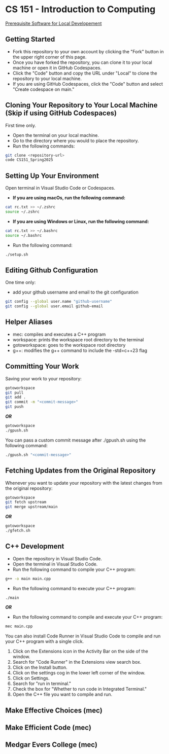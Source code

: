 # **CS 151 - Introduction to Computing**


[Prerequisite Software for Local Developement](compiler.md)

## Getting Started
- Fork this repository to your own account by clicking the "Fork" button in the upper right corner of this page.
- Once you have forked the repository, you can clone it to your local machine or open it in GitHub Codespaces.
- Click the "Code" button and copy the URL under "Local" to clone the repository to your local machine.
- If you are using GitHub Codespaces, click the "Code" button and select "Create codespace on main."

## Cloning Your Repository to Your Local Machine (Skip if using GitHub Codespaces)
First time only.
- Open the terminal on your local machine.
- Go to the directory where you would to place the repository.
- Run the following commands:
```sh
git clone <repository-url>
code CS151_Spring2025
```

## Setting Up Your Environment
Open terminal in Visual Studio Code or Codespaces.
- **If you are using macOs, run the following command:**
```sh
cat rc.txt >> ~/.zshrc
source ~/.zshrc
```
- **If you are using Windows or Linux, run the following command:**
```sh
cat rc.txt >> ~/.bashrc
source ~/.bashrc
```
- Run the following command:
```sh
./setup.sh
```

## Editing Github Configuration
One time only:
- add your github username and email to the git configuration
```sh
git config --global user.name "github-username"
git config --global user.email github-email
```
## Helper Aliases
- mec: compiles and executes a C++ program
- workspace: prints the workspace root directory to the terminal
- gotoworkspace: goes to the workspace root directory
- g++: modifies the g++ command to include the -std=c++23 flag


## Committing Your Work
Saving your work to your repository:
```sh
gotoworkspace
git pull
git add .
git commit -m "<commit-message>"
git push
```
***OR***
```sh
gotoworkspace
./gpush.sh
```
You can pass a custom commit message after ./gpush.sh using the following command:
```sh
./gpush.sh "<commit-message>"
```

## Fetching Updates from the Original Repository
Whenever you want to update your repository with the latest changes from the original repository:
```sh
gotoworkspace
git fetch upstream
git merge upstream/main
```
***OR***
```sh
gotoworkspace
./gfetch.sh
```

## C++ Development
- Open the repository in Visual Studio Code.
- Open the terminal in Visual Studio Code.
- Run the following command to compile your C++ program:
```sh
g++ -o main main.cpp
```
- Run the following command to execute your C++ program:
```sh
./main
```
***OR***
- Run the following command to compile and execute your C++ program:
```sh
mec main.cpp
```

You can also install Code Runner in Visual Studio Code to compile and run your C++ program with a single click.
1. Click on the Extensions icon in the Activity Bar on the side of the window.
2. Search for "Code Runner" in the Extensions view search box.
3. Click on the Install button.
4. Click on the settings cog in the lower left corner of the window.
5. Click on Settings.
6. Search for "run in terminal."
7. Check the box for "Whether to run code in Integrated Terminal."
8. Open the C++ file you want to compile and run.


## Make Effective Choices (mec)
## Make Efficient Code (mec)
## Medgar Evers College (mec)




